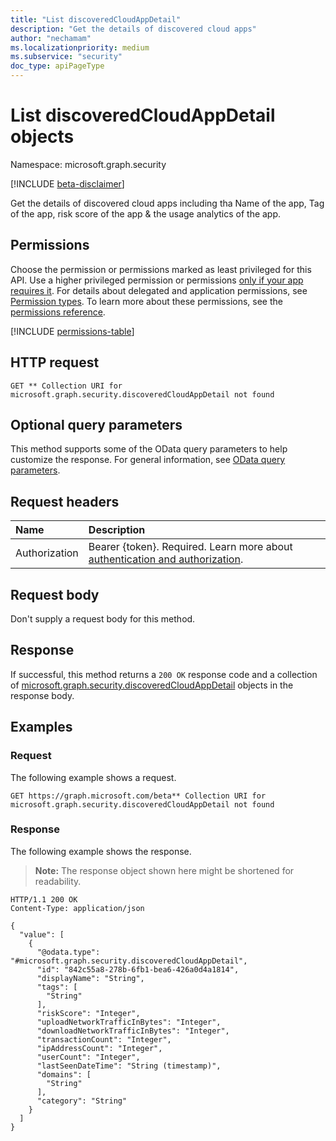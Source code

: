 ```yaml
---
title: "List discoveredCloudAppDetail"
description: "Get the details of discovered cloud apps"
author: "nechamam"
ms.localizationpriority: medium
ms.subservice: "security"
doc_type: apiPageType
---
```


# List discoveredCloudAppDetail objects

Namespace: microsoft.graph.security

[!INCLUDE [beta-disclaimer](../../includes/beta-disclaimer.md)]

Get the details of discovered cloud apps including tha Name of the app, Tag of the app, risk score of the app & the usage analytics of the app.

## Permissions

Choose the permission or permissions marked as least privileged for this API. Use a higher privileged permission or permissions [only if your app requires it](/graph/permissions-overview#best-practices-for-using-microsoft-graph-permissions). For details about delegated and application permissions, see [Permission types](/graph/permissions-overview#permission-types). To learn more about these permissions, see the [permissions reference](/graph/permissions-reference).

<!-- {
  "blockType": "permissions",
  "name": "security-discoveredcloudappdetail-list-permissions"
}
-->
[!INCLUDE [permissions-table](../includes/permissions/security-discoveredcloudappdetail-list-permissions.md)]

## HTTP request

<!-- {
  "blockType": "ignored"
}
-->
``` http
GET ** Collection URI for microsoft.graph.security.discoveredCloudAppDetail not found
```

## Optional query parameters

This method supports some of the OData query parameters to help customize the response. For general information, see [OData query parameters](/graph/query-parameters).

## Request headers

|Name|Description|
|:---|:---|
|Authorization|Bearer {token}. Required. Learn more about [authentication and authorization](/graph/auth/auth-concepts).|

## Request body

Don't supply a request body for this method.

## Response

If successful, this method returns a `200 OK` response code and a collection of [microsoft.graph.security.discoveredCloudAppDetail](../resources/security-discoveredcloudappdetail.md) objects in the response body.

## Examples

### Request

The following example shows a request.
<!-- {
  "blockType": "request",
  "name": "list_discoveredcloudappdetail"
}
-->
``` http
GET https://graph.microsoft.com/beta** Collection URI for microsoft.graph.security.discoveredCloudAppDetail not found
```


### Response

The following example shows the response.
>**Note:** The response object shown here might be shortened for readability.
<!-- {
  "blockType": "response",
  "truncated": true,
  "@odata.type": "Collection(microsoft.graph.security.discoveredCloudAppDetail)"
}
-->
``` http
HTTP/1.1 200 OK
Content-Type: application/json

{
  "value": [
    {
      "@odata.type": "#microsoft.graph.security.discoveredCloudAppDetail",
      "id": "842c55a8-278b-6fb1-bea6-426a0d4a1814",
      "displayName": "String",
      "tags": [
        "String"
      ],
      "riskScore": "Integer",
      "uploadNetworkTrafficInBytes": "Integer",
      "downloadNetworkTrafficInBytes": "Integer",
      "transactionCount": "Integer",
      "ipAddressCount": "Integer",
      "userCount": "Integer",
      "lastSeenDateTime": "String (timestamp)",
      "domains": [
        "String"
      ],
      "category": "String"
    }
  ]
}
```

